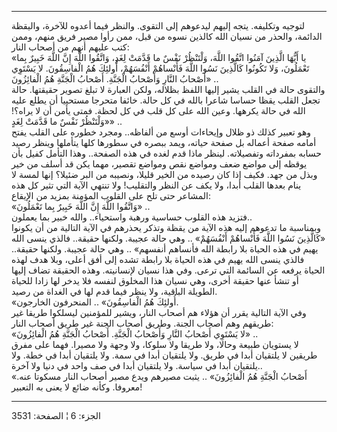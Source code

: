 ------------------------------------------------------------------------

لتوجيه وتكليفه. يتجه إليهم ليدعوهم إلى التقوى. والنظر فيما أعدوه للآخرة،
واليقظة الدائمة، والحذر من نسيان الله كالذين نسوه من قبل، ممن رأوا مصير
فريق منهم، وممن كتب عليهم أنهم من أصحاب النار:  
«يا أَيُّهَا الَّذِينَ آمَنُوا اتَّقُوا اللَّهَ، وَلْتَنْظُرْ نَفْسٌ ما قَدَّمَتْ لِغَدٍ، وَاتَّقُوا اللَّهَ إِنَّ
اللَّهَ خَبِيرٌ بِما تَعْمَلُونَ، وَلا تَكُونُوا كَالَّذِينَ نَسُوا اللَّهَ فَأَنْساهُمْ أَنْفُسَهُمْ، أُولئِكَ
هُمُ الْفاسِقُونَ. لا يَسْتَوِي أَصْحابُ النَّارِ وَأَصْحابُ الْجَنَّةِ. أَصْحابُ الْجَنَّةِ هُمُ الْفائِزُونَ»
..  
والتقوى حالة في القلب يشير إليها اللفظ بظلاله، ولكن العبارة لا تبلغ
تصوير حقيقتها. حالة تجعل القلب يقظا حساسا شاعرا بالله في كل حالة. خائفا
متحرجا مستحييا أن يطلع عليه الله في حالة يكرهها. وعين الله على كل قلب في
كل لحظة. فمتى يأمن أن لا يراه؟! «وَلْتَنْظُرْ نَفْسٌ ما قَدَّمَتْ لِغَدٍ» ..  
وهو تعبير كذلك ذو ظلال وإيحاءات أوسع من ألفاظه.. ومجرد خطوره على القلب
يفتح أمامه صفحة أعماله بل صفحة حياته، ويمد ببصره في سطورها كلها يتأملها
وينظر رصيد حسابه بمفرداته وتفصيلاته. لينظر ماذا قدم لغده في هذه الصفحة..
وهذا التأمل كفيل بأن يوقظه إلى مواضع ضعف ومواضع نقص ومواضع تقصير، مهما
يكن قد أسلف من خير وبذل من جهد. فكيف إذا كان رصيده من الخير قليلا،
ونصيبه من البر ضئيلا؟ إنها لمسة لا ينام بعدها القلب أبدا، ولا يكف عن
النظر والتقليب! ولا تنتهي الآية التي تثير كل هذه المشاعر حتى تلح على
القلوب المؤمنة بمزيد من الإيقاع:  
«وَاتَّقُوا اللَّهَ إِنَّ اللَّهَ خَبِيرٌ بِما تَعْمَلُونَ» ..  
فتزيد هذه القلوب حساسية ورهبة واستحياء.. والله خبير بما يعملون..  
وبمناسبة ما تدعوهم إليه هذه الآية من يقظة وتذكر يحذرهم في الآية التالية
من أن يكونوا «كَالَّذِينَ نَسُوا اللَّهَ فَأَنْساهُمْ أَنْفُسَهُمْ» .. وهي حالة عجيبة. ولكنها
حقيقة.. فالذي ينسى الله يهيم في هذه الحياة بلا رابطة الله فأنساهم
أنفسهم» .. وهي حالة عجيبة. ولكنها حقيقة.. فالذي ينسى الله يهيم في هذه
الحياة بلا رابطة تشده إلى أفق أعلى، وبلا هدف لهذه الحياة يرفعه عن
السائمة التي ترعى. وفي هذا نسيان لإنسانيته. وهذه الحقيقة تضاف إليها أو
تنشأ عنها حقيقة أخرى، وهي نسيان هذا المخلوق لنفسه فلا يدخر لها زادا
للحياة الطويلة الباقية، ولا ينظر فيما قدم لها في الغداة من رصيد.  
«أُولئِكَ هُمُ الْفاسِقُونَ» .. المنحرفون الخارجون.  
وفي الآية التالية يقرر أن هؤلاء هم أصحاب النار، ويشير للمؤمنين ليسلكوا
طريقا غير طريقهم وهم أصحاب الجنة. وطريق أصحاب الجنة غير طريق أصحاب
النار:  
«لا يَسْتَوِي أَصْحابُ النَّارِ وَأَصْحابُ الْجَنَّةِ. أَصْحابُ الْجَنَّةِ هُمُ الْفائِزُونَ» ..  
لا يستويان طبيعة وحالا، ولا طريقا ولا سلوكا، ولا وجهة ولا مصيرا. فهما
على مفرق طريقين لا يلتقيان أبدا في طريق. ولا يلتقيان أبدا في سمة. ولا
يلتقيان أبدا في خطة. ولا يلتقيان أبدا في سياسة. ولا يلتقيان أبدا في صف
واحد في دنيا ولا آخرة..  
«أَصْحابُ الْجَنَّةِ هُمُ الْفائِزُونَ» .. يثبت مصيرهم ويدع مصير أصحاب النار مسكوتا
عنه. معروفا. وكأنه ضائع لا يعنى به التعبير!

------------------------------------------------------------------------

الجزء: 6 ¦ الصفحة: 3531
